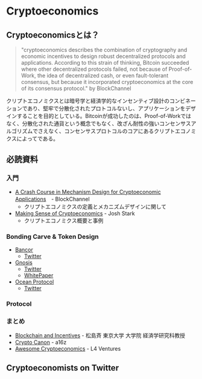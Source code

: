 # Cryptoeconomics

## Cryptoeconomicsとは？
 >"cryptoeconomics describes the combination of cryptography and economic incentives to design robust decentralized protocols and applications. According to this strain of thinking, Bitcoin succeeded where other decentralized protocols failed, not because of Proof-of-Work, the idea of decentralized cash, or even fault-tolerant consensus, but because it incorporated cryptoeconomics at the core of its consensus protocol." by BlockChannel

 クリプトエコノミクスとは暗号学と経済学的なインセンティブ設計のコンビネーションであり、堅牢で分散化されたプロトコルないし、アプリケーションをデザインすることを目的としている。Bitcoinが成功したのは、Proof-of-Workではなく、分散化された通貨という概念でもなく、改ざん耐性の強いコンセンサスアルゴリズムでさえなく、コンセンサスプロトコルのコアにあるクリプトエコノミクスによってである。

 ## 必読資料

 ### 入門
 * [A Crash Course in Mechanism Design for Cryptoeconomic Applications](https://medium.com/blockchannel/a-crash-course-in-mechanism-design-for-cryptoeconomic-applications-a9f06ab6a976)　- BlockChannel
    * クリプトエコノミクスの定義とメカニズムデザインに関して
* [Making Sense of Cryptoeconomics](https://www.coindesk.com/making-sense-cryptoeconomics) - Josh Stark
    * クリプトエコノミクス概要と事例

### Bonding Carve & Token Design
* [Bancor](https://about.bancor.network/)
    * [Twitter](https://twitter.com/Bancor)
* [Gnosis](https://gnosis.pm/)
    * [Twitter](https://twitter.com/gnosisPM)
    * [WhitePaper](https://storage.googleapis.com/website-bancor/2018/04/01ba8253-bancor_protocol_whitepaper_en.pdf)
* [Ocean Protocol](https://oceanprotocol.com/)
    * [Twitter](https://twitter.com/oceanprotocol)

### Protocol

### まとめ
* [Blockchain and Incentives](http://www.econexp.org/hitoshi/18A2GG1.pdf) - 松島斉 東京大学 大学院 経済学研究科教授
* [Crypto Canon](https://a16z.com/2018/02/10/crypto-readings-resources/) - a16z
* [Awesome Cryptoeconomics](https://github.com/L4ventures/awesome-cryptoeconomics) - L4 Ventures

## Cryptoeconomists on Twitter